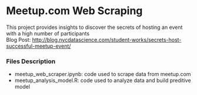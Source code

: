 # Meetup.com Web Scraping

This project provides insights to discover the secrets of hosting an event with a high number of participants  
Blog Post: http://blog.nycdatascience.com/student-works/secrets-host-successful-meetup-event/

### Files Description
- meetup_web_scraper.ipynb: code used to scrape data from meetup.com
- meetup_analysis_model.R: code used to analyze data and build preditive model 

